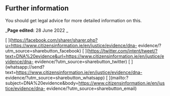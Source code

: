 ##  Further information

You should get legal advice for more detailed information on this.

_**Page edited:** 28 June 2022 _

[
](https://facebook.com/sharer/sharer.php?u=https://www.citizensinformation.ie/en/justice/evidence/dna-
evidence/?utm_source=sharebutton_facebook) [
](https://twitter.com/intent/tweet/?text=DNA%20evidence&url=https://www.citizensinformation.ie/en/justice/evidence/dna-
evidence/?utm_source=sharebutton_twitter) [
](whatsapp://send?text=https://www.citizensinformation.ie/en/justice/evidence/dna-
evidence/?utm_source=sharebutton_whatsapp) [
](mailto:?subject=DNA%20evidence&body=https://www.citizensinformation.ie/en/justice/evidence/dna-
evidence/?utm_source=sharebutton_email) [ ](javascript:void\(0\))
